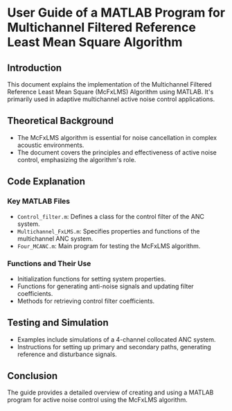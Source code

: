 # User Guide of a MATLAB Program for Multichannel Filtered Reference Least Mean Square Algorithm

## Introduction
This document explains the implementation of the Multichannel Filtered Reference Least Mean Square (McFxLMS) Algorithm using MATLAB. It's primarily used in adaptive multichannel active noise control applications.

## Theoretical Background
- The McFxLMS algorithm is essential for noise cancellation in complex acoustic environments.
- The document covers the principles and effectiveness of active noise control, emphasizing the algorithm's role.

## Code Explanation
### Key MATLAB Files
- `Control_filter.m`: Defines a class for the control filter of the ANC system.
- `Multichannel_FxLMS.m`: Specifies properties and functions of the multichannel ANC system.
- `Four_MCANC.m`: Main program for testing the McFxLMS algorithm.

### Functions and Their Use
- Initialization functions for setting system properties.
- Functions for generating anti-noise signals and updating filter coefficients.
- Methods for retrieving control filter coefficients.

## Testing and Simulation
- Examples include simulations of a 4-channel collocated ANC system.
- Instructions for setting up primary and secondary paths, generating reference and disturbance signals.

## Conclusion
The guide provides a detailed overview of creating and using a MATLAB program for active noise control using the McFxLMS algorithm.
